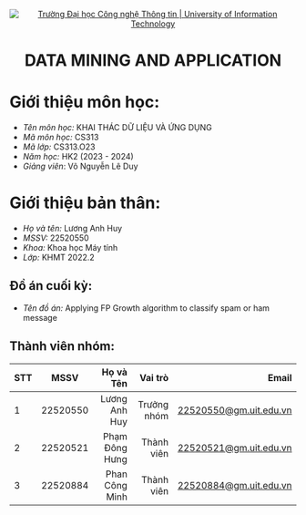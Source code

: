 <!-- Banner -->
<p align="center">
  <a href="https://www.uit.edu.vn/" title="Trường Đại học Công nghệ Thông tin" style="border: none;">
    <img src="https://i.imgur.com/WmMnSRt.png" alt="Trường Đại học Công nghệ Thông tin | University of Information Technology">
  </a>
</p>

<!-- Header -->
<h1 align="center">DATA MINING AND APPLICATION</b></h>

# Giới thiệu môn học: 
* *Tên môn học:* KHAI THÁC DỮ LIỆU VÀ ỨNG DỤNG
* *Mã môn học:* CS313
* *Mã lớp:* CS313.O23
* *Năm học:* HK2 (2023 - 2024)
* *Giảng viên*: Võ Nguyễn Lê Duy

# Giới thiệu bản thân: 
* *Họ và tên:* Lương Anh Huy
* *MSSV:* 22520550
* *Khoa:* Khoa học Máy tính
* *Lớp:* KHMT 2022.2


## Đồ án cuối kỳ:
* *Tên đồ án:* Applying FP Growth algorithm to classify spam or ham message

## Thành viên nhóm: 
| STT    | MSSV          | Họ và Tên              |Vai trò    | Email                   |
| ------ |:-------------:| ----------------------:|----------:|-------------------------:
| 1      |22520550       |Lương Anh Huy           |Trưởng nhóm| 22520550@gm.uit.edu.vn                        |
| 2      |22520521       |Phạm Đông Hưng          |Thành viên| 22520521@gm.uit.edu.vn                        |
| 3      |22520884       |Phan Công Minh          |Thành viên| 22520884@gm.uit.edu.vn  |
